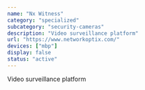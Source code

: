 ```yaml
---
name: "Nx Witness"
category: "specialized"
subcategory: "security-cameras"
description: "Video surveillance platform"
url: "https://www.networkoptix.com/"
devices: ["mbp"]
display: false
status: "active"
---
```


Video surveillance platform
